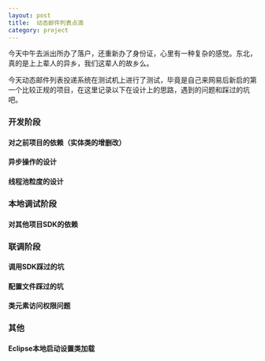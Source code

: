 ```yaml
---
layout: post
title:  动态邮件列表点滴
category: project
---
```


今天中午去派出所办了落户，还重新办了身份证，心里有一种复杂的感觉。东北，真的是上上辈人的异乡，我们这辈人的故乡么。

今天动态邮件列表投递系统在测试机上进行了测试，毕竟是自己来网易后新启的第一个比较正规的项目，在这里记录以下在设计上的思路，遇到的问题和踩过的坑吧。

### 开发阶段
#### 对之前项目的依赖（实体类的增删改）
#### 异步操作的设计
#### 线程池粒度的设计

### 本地调试阶段
#### 对其他项目SDK的依赖

### 联调阶段
#### 调用SDK踩过的坑
#### 配置文件踩过的坑
#### 类元素访问权限问题

### 其他
#### Eclipse本地启动设置类加载
